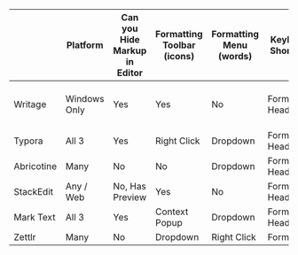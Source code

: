 |            | Platform     | Can you Hide Markup in Editor | Formatting Toolbar (icons) | Formatting Menu (words) | Keyboard Shortcuts | FOSS?                                            |
| ---------- | ------------ | ----------------------------- | -------------------------- | ----------------------- | ------------------ | ------------------------------------------------ |
| Writage    | Windows Only | Yes                           | Yes                        | No                      | Formatting, Header | No. Requires MS Word. Free while in development. |
| Typora     | All 3        | Yes                           | Right Click                | Dropdown                | Formatting, Header | No. Free while in Beta                           |
| Abricotine | Many         | No                            | No                         | Dropdown                | Formatting, Header | Yes                                              |
| StackEdit  | Any / Web    | No, Has Preview               | Yes                        | No                      | Formatting, Header | Yes                                              |
| Mark Text  | All 3        | Yes                           | Context Popup              | Dropdown                | Formatting, Header | Yes                                              |
| Zettlr     | Many         | No                            | Dropdown                   | Right Click             | Formatting         | Yes                                              |

